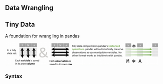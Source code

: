 
## Data Wrangling

## Tiny Data

A foundation for wrangling in pandas

![](images/pandas_tiny_data.png)

### Syntax
